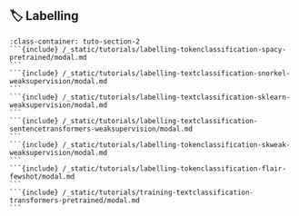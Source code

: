 ## 🏷 Labelling

````{grid} 1 1 2 2
:class-container: tuto-section-2
```{include} /_static/tutorials/labelling-tokenclassification-spacy-pretrained/modal.md
```
```{include} /_static/tutorials/labelling-textclassification-snorkel-weaksupervision/modal.md
```
```{include} /_static/tutorials/labelling-textclassification-sklearn-weaksupervision/modal.md
```
```{include} /_static/tutorials/labelling-textclassification-sentencetransformers-weaksupervision/modal.md
```
```{include} /_static/tutorials/labelling-tokenclassification-skweak-weaksupervision/modal.md
```
```{include} /_static/tutorials/labelling-tokenclassification-flair-fewshot/modal.md
```
```{include} /_static/tutorials/training-textclassification-transformers-pretrained/modal.md
```
````
